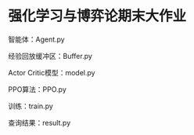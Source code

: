 # 强化学习与博弈论期末大作业

智能体：Agent.py 

经验回放缓冲区：Buffer.py

Actor Critic模型：model.py

PPO算法：PPO.py

训练：train.py

查询结果：result.py

